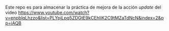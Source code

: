 Este repo es para almacenar la práctica de mejora de la acción *update* del video https://www.youtube.com/watch?v=enpblqLhzzo&list=PLYpjLpq5ZDGtE9kCEhIiK2C9tMZaTdNcN&index=2&pp=iAQB
